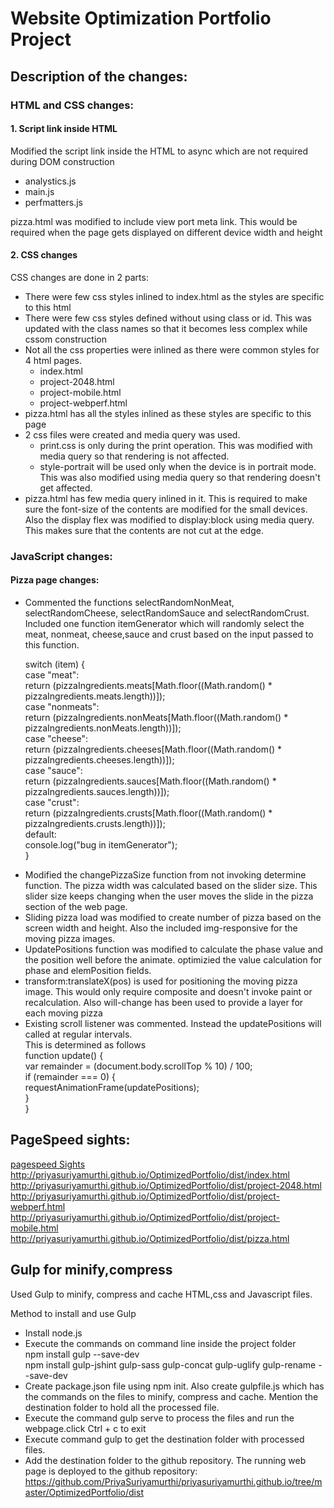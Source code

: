 <h1> Website Optimization Portfolio Project </h1>
<h2> Description of the changes:</h2>
<h3> HTML and CSS changes: </h3>
<h4> 1. Script link inside HTML </h4>
<p> Modified the script link inside the HTML to async which are not required during DOM construction </p>
<ul>
<li> analystics.js </li>
<li> main.js </li>
<li> perfmatters.js </li>
</ul>
<p> pizza.html was modified to include view port meta link. This would be required when the page gets displayed on different device width and height
<h4> 2. CSS changes </h4>
<p> CSS changes are done in 2 parts:</p>
<ul>
<li> There were few css styles inlined to index.html as the styles are specific to this html </li>
<li> There were few css styles defined without using class or id. This was updated with the class names so that it becomes less complex while cssom construction</li>
<li> Not all the css properties were inlined as there were common styles for 4 html pages. 
     <ul>
      <li> index.html </li>
      <li> project-2048.html </li>
      <li> project-mobile.html </li>
      <li> project-webperf.html </li>
      </ul>
</li>
<li> pizza.html has all the styles inlined as these styles are specific to this page</li>
<li> 2 css files were created and media query was used.  
     <ul>
     <li> print.css is only during the print operation. This was modified with media query so that rendering is not affected. </li>
    <li> style-portrait will be used only when the device is in portrait mode. This was also modified using media query so that  rendering doesn't get affected. </li>
    </ul>
</li>
  <li> pizza.html has few media query inlined in it. This is required to make sure the font-size of the contents are modified for the small devices. Also the display flex was modified to display:block using media query. This makes sure that the contents are not cut at the edge.
  </li></ul>
<h3> JavaScript changes: </h3>
<h4> Pizza page changes: </h4>
<ul>
<li> Commented the functions selectRandomNonMeat, selectRandomCheese, selectRandomSauce and selectRandomCrust. Included one function itemGenerator which will randomly select the meat, nonmeat, cheese,sauce and crust based on the input passed to this function.
  <p> switch (item) { <br>
        case "meat":  <br>
            return (pizzaIngredients.meats[Math.floor((Math.random() * pizzaIngredients.meats.length))]); <br>
        case "nonmeats": <br>
            return (pizzaIngredients.nonMeats[Math.floor((Math.random() * pizzaIngredients.nonMeats.length))]); <br>
        case "cheese": <br>
            return (pizzaIngredients.cheeses[Math.floor((Math.random() * pizzaIngredients.cheeses.length))]); <br>
        case "sauce": <br>
            return (pizzaIngredients.sauces[Math.floor((Math.random() * pizzaIngredients.sauces.length))]); <br>
        case "crust": <br>
            return (pizzaIngredients.crusts[Math.floor((Math.random() * pizzaIngredients.crusts.length))]); <br>
        default: <br>
            console.log("bug in itemGenerator"); <br>
    } 
    </p>
</li>
<li> Modified the changePizzaSize function from not invoking determine function. The pizza width was calculated based on the slider size. This slider size keeps changing when the user moves the slide in the pizza section of the web page.
</li>
<li> Sliding pizza load was modified to create number of pizza based on the screen width and height. Also the included img-responsive for the moving pizza images. 
</li>
<li> UpdatePositions function was modified to calculate the phase value and the position well before the animate. optimizied the value calculation for phase and elemPosition fields.
</li>
<li> transform:translateX(pos) is used for positioning the moving pizza image. This would only require composite and doesn't invoke paint or recalculation. Also will-change has been used to provide a layer for each moving pizza
</li>
<li> Existing scroll listener was commented. Instead the updatePositions will called at regular intervals. <br>
This is determined as follows 
<br>
function update() { <br>
    var remainder = (document.body.scrollTop % 10) / 100; <br>
    if (remainder === 0) { <br>
        requestAnimationFrame(updatePositions); <br>
    } <br>
} <br> 
</li>
</ul>
<h2> PageSpeed sights: </h2>
<a href="https://developers.google.com/speed/pagespeed/insights/">pagespeed Sights </a> <br>
<a href="http://priyasuriyamurthi.github.io/OptimizedPortfolio/dist/index.html">http://priyasuriyamurthi.github.io/OptimizedPortfolio/dist/index.html</a>
<a href="http://priyasuriyamurthi.github.io/OptimizedPortfolio/dist/project-2048.html">http://priyasuriyamurthi.github.io/OptimizedPortfolio/dist/project-2048.html</a>
<a href="http://priyasuriyamurthi.github.io/OptimizedPortfolio/dist/project-webperf.html">http://priyasuriyamurthi.github.io/OptimizedPortfolio/dist/project-webperf.html</a>
<a href="http://priyasuriyamurthi.github.io/OptimizedPortfolio/dist/project-mobile.html">http://priyasuriyamurthi.github.io/OptimizedPortfolio/dist/project-mobile.html</a>
<a href="http://priyasuriyamurthi.github.io/OptimizedPortfolio/dist/pizza.html">http://priyasuriyamurthi.github.io/OptimizedPortfolio/dist/pizza.html</a>

<h2> Gulp for minify,compress </h2>
<p> Used Gulp to minify, compress and cache HTML,css and Javascript files.</p>
<p> Method to install and use Gulp </p>
<ul>
<li> Install node.js </li>
<li> Execute the commands on command line inside the project folder <br>
      npm install gulp --save-dev <br>
      npm install gulp-jshint gulp-sass gulp-concat gulp-uglify gulp-rename --save-dev
</li>
<li> Create package.json file using npm init. Also create gulpfile.js which has the commands on the files to minify, compress and cache. Mention the destination folder to hold all the processed file.</li>
<li> Execute the command gulp serve to process the files and run the webpage.click Ctrl + c to exit</li>
<li> Execute command gulp to get the destination folder with processed files.</li>
<li> Add the destination folder to the github repository. The running web page is deployed to the github repository:
<a href="https://github.com/PriyaSuriyamurthi/priyasuriyamurthi.github.io/tree/master/OptimizedPortfolio/dist">https://github.com/PriyaSuriyamurthi/priyasuriyamurthi.github.io/tree/master/OptimizedPortfolio/dist</a>
</li>
</ul>






  
